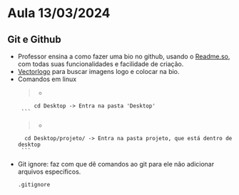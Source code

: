 # Aula 13/03/2024

## Git e Github
 - Professor ensina a como fazer uma bio no github, usando o <a href="https://readme.so/pt" target="_blank">Readme.so</a>, com todas suas funcionalidades e facilidade de criação.
 - <a href="vectorlogo.zone">Vectorlogo</a> para buscar imagens logo e colocar na bio.
 - Comandos em linux
    > - ```
            cd Desktop -> Entra na pasta 'Desktop'
        ```
        
    > - ```
         cd Desktop/projeto/ -> Entra na pasta projeto, que está dentro de desktop
        ```
        
- Git ignore: faz com que dê comandos ao git para ele não adicionar arquivos específicos.
    ``` 
    .gitignore
    
    ```
    
